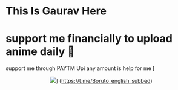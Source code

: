# This Is Gaurav Here

# support me financially to upload anime daily 🙏

support me through PAYTM Upi any amount is help for me
[<p align="center">
<img src="https://telegra.ph/file/0f7d8db0bf1be7afb5686.jpg">]
(https://t.me/Boruto_english_subbed)





